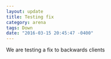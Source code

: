 ```yaml
---
layout: update
title: Testing fix
category: arena
tags: Down
date: "2016-03-15 20:45:47 -0400"
---
```


We are testing a fix to backwards clients
